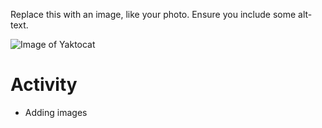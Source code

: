 Replace this with an image, like your photo. Ensure you include some alt-text.

![Image of Yaktocat](https://octodex.github.com/images/yaktocat.png)

# Activity 
- Adding images
